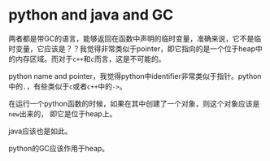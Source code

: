 # python and java and GC

两者都是带GC的语言，能够返回在函数中声明的临时变量，准确来说，它不是临时变量，它应该是？？我觉得非常类似于pointer，即它指向的是一个位于heap中的内存区域。而对于`c++`和`c`而言，这是不可能的。

python name and pointer，我觉得python中identifier非常类似于指针。python中的`.`，有些类似于`c`或者`c++`中的`->`。

在运行一个python函数的时候，如果在其中创建了一个对象，则这个对象应该是`new`出来的， 即它是位于heap上。

java应该也是如此。

python的GC应该作用于heap。